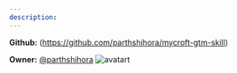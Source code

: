 ```yaml
---
description: 
---
```



**Github:** (https://github.com/parthshihora/mycroft-gtm-skill)

**Owner:** [@parthshihora](https://github.com/parthshihora) ![avatart](https://avatars0.githubusercontent.com/u/35941147?v=4)

